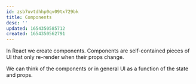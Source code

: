 ```yaml
---
id: zsb7uvtdhhp0qv09tx729bk
title: Components
desc: ''
updated: 1654350585712
created: 1654350562791
---
```


In React we create components. Components are self-contained pieces of UI that only re-render when their props change.

We can think of the components or in general UI as a function of the state and props.
